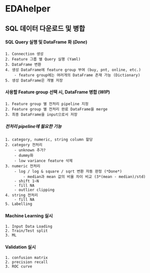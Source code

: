 # EDAhelper

## SQL 데이터 다운로드 및 병합

#### SQL Query 실행 및 DataFrame 화 (*Done*)

    1. Connection 생성
    2. Feature 그룹 별 Query 실행 (Yaml)
    3. DataFrame 변환
    4. 생성 DataFrame에 feature group 부여 (buy, pnt, online, etc.)
        - feature group에는 여러개의 DataFrame 존재 가능 (Dictionary)
    5. 생성 DataFrame은 개별 저장
    
#### 사용할 Feature group 선택 시, DataFrame 병합 (*WIP*)
    1. Feature group 별 전처리 pipeline 지정
    2. Feature group 별 전처리 완료 DataFrame을 merge
    3. 최종 DataFrame을 input으로서 저장
    
##### 전처리 pipeline에 필요한 기능
    1. category, numeric, string column 할당
    2. category 전처리
        - unknown 추가?
        - dummy화
        - low variance feature 삭제
    3. numeric 전처리
        - log / log & square / sqrt 변환 자동 판정 (*Done*) 
            - median과 mean 값의 비율 차이 비교 (3*(mean - median)/std)
        - shift 1~N
        - fill NA
        - outlier clipping
    4. string 전처리
        - fill NA
    5. Labelling
        
#### Machine Learning 실시
    1. Input Data Loading
    2. Train/Test split
    3. ML
    
    
#### Validation 실시
    1. confusion matrix
    2. precision recall
    3. ROC curve